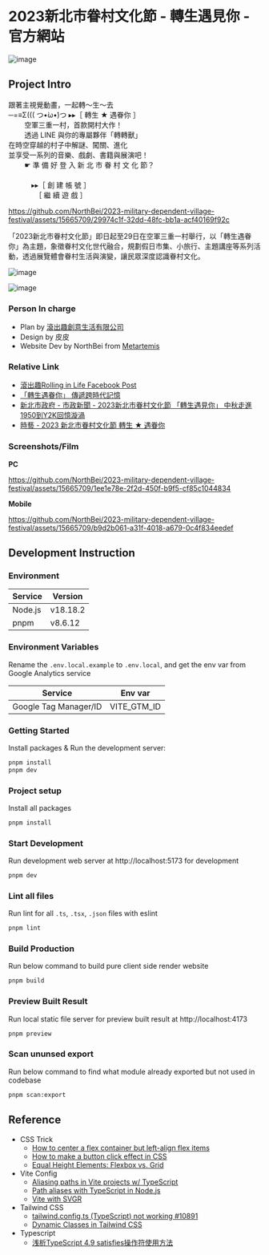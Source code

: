 # 2023新北市眷村文化節 - 轉生遇見你 - 官方網站
![image](https://github.com/NorthBei/2023-military-dependent-village-festival/assets/15665709/ef12e331-c370-4f31-87a5-570214104ef1)

## Project Intro
跟著主視覺動畫，一起轉～生～去</br>
─=≡Σ((( つ•̀ω•́)つ ▸▸［ 轉生 ★ 遇眷你 ］</br>
　　​
空軍三重一村，首款開村大作！</br>
　　​
透過 LINE 與你的專屬夥伴「轉轉獸」</br>
在時空穿越的村子中解謎、闖關、進化</br>
並享受一系列的音樂、戲劇、書籍與展演吧！</br>
　　​
☛ 準 備 好 登 入 新 北 市 眷 村 文 化 節？</br>
　　​</br>
　　　 ▸▸​［ 創 建 帳 號 ］</br>
　　　 　［ 繼 續 遊 戲 ］</br>

https://github.com/NorthBei/2023-military-dependent-village-festival/assets/15665709/29974c1f-32dd-48fc-bb1a-acf40169f92c

「2023新北市眷村文化節」即日起至29日在空軍三重一村舉行，以「轉生遇眷你」為主題，象徵眷村文化世代融合，規劃假日市集、小旅行、主題講座等系列活動，透過展覽體會眷村生活與演變，讓民眾深度認識眷村文化。

![image](https://github.com/NorthBei/2023-military-dependent-village-festival/assets/15665709/a4759fca-8aa3-4e9e-88a1-7a850f5edf68)

![image](https://github.com/NorthBei/2023-military-dependent-village-festival/assets/15665709/4dd6652a-5bb8-4306-8fbc-4cb6cf38884e)


### Person In charge
- Plan by [滾出趣創意生活有限公司](https://rollinginlife.tw/)
- Design by 皮皮
- Website Dev by NorthBei from [Metartemis](https://metartemis.co)


### Relative Link
- [滾出趣Rolling in Life Facebook Post](https://www.facebook.com/share/p/x9xzKXXCMxrRvuV8/?mibextid=qi2Omg)
- [「轉生遇眷你」 傳遞跨時代記憶](https://tw.news.yahoo.com/%E8%BD%89%E7%94%9F%E9%81%87%E7%9C%B7%E4%BD%A0-%E5%82%B3%E9%81%9E%E8%B7%A8%E6%99%82%E4%BB%A3%E8%A8%98%E6%86%B6-160000348.html)
- [新北市政府 - 市政新聞 - 2023新北市眷村文化節 「轉生遇見你」 中秋走進1950到Y2K回憶漩渦](https://www.ntpc.gov.tw/ch/home.jsp?id=e8ca970cde5c00e1&dataserno=6ed5edf1e724b7d264a88613144b6d39)
- [時藝 - 2023 新北市眷村文化節 轉生 ★ 遇眷你](https://mediasphere.com.tw/events/44)

### Screenshots/Film

**PC**


https://github.com/NorthBei/2023-military-dependent-village-festival/assets/15665709/1ee1e78e-2f2d-450f-b9f5-cf85c1044834

**Mobile**

https://github.com/NorthBei/2023-military-dependent-village-festival/assets/15665709/b9d2b061-a31f-4018-a679-0c4f834eedef


## Development Instruction

### Environment

|Service|Version|
|-|-|
|Node.js| v18.18.2|
|pnpm| v8.6.12|


### Environment Variables

Rename the `.env.local.example` to `.env.local`, and get the env var from Google Analytics service

|Service|Env var|
|-|-|
|Google Tag Manager/ID|VITE_GTM_ID|

### Getting Started


Install packages & Run the development server:

```zsh
pnpm install
pnpm dev
```

### Project setup

Install all packages
```zsh
pnpm install
```

### Start Development

Run development web server at http://localhost:5173 for development

```zsh
pnpm dev
```

### Lint all files

Run lint for all `.ts`, `.tsx`, `.json` files with eslint

```zsh
pnpm lint
```

### Build Production

Run below command to build pure client side render website

```zsh
pnpm build
```

### Preview Built Result

Run local static file server for preview built result at http://localhost:4173

```zsh
pnpm preview
```

### Scan ununsed export

Run below command to find what module already exported but not used in codebase

```zsh
pnpm scan:export
```

## Reference
- CSS Trick
  - [How to center a flex container but left-align flex items](https://stackoverflow.com/questions/32802202/how-to-center-a-flex-container-but-left-align-flex-items)
  - [How to make a button click effect in CSS](https://webgolovolomki.com/en/how-to-make-a-button-click-effect-in-css/)
  - [Equal Height Elements: Flexbox vs. Grid](https://moderncss.dev/equal-height-elements-flexbox-vs-grid/)
- Vite Config
  - [Aliasing paths in Vite projects w/ TypeScript](https://dev.to/tilly/aliasing-in-vite-w-typescript-1lfo)
  - [Path aliases with TypeScript in Node.js](https://levelup.gitconnected.com/path-aliases-with-typescript-in-node-js-230803e3f200)
  - [Vite with SVGR](https://pjchender.dev/npm/npm-svgr/)
- Tailwind CSS
  - [tailwind.config.ts (TypeScript) not working #10891](https://github.com/tailwindlabs/tailwindcss/issues/10891)
  - [Dynamic Classes in Tailwind CSS](https://www.codeconcisely.com/posts/tailwind-css-dynamic-class/)
- Typescript
  - [浅析TypeScript 4.9 satisfies操作符使用方法](https://blog.csdn.net/qq_21567385/article/details/127167237)
